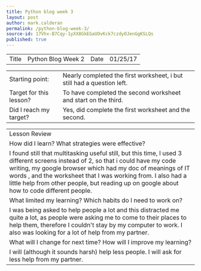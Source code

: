 ```yaml
---
title: Python blog week 3
layout: post
author: mark.calderan
permalink: /python-blog-week-3/
source-id: 17Vhx-B7Cqy-1yXX8GkEGaUOvKck7czdyOJenGgKSLQs
published: true
---
```

<table>
  <tr>
    <td>Title</td>
    <td>Python Blog Week 2</td>
    <td>Date</td>
    <td>01/25/17</td>
  </tr>
</table>


<table>
  <tr>
    <td>Starting point:</td>
    <td>Nearly completed the first worksheet, i but still had a question left.  
</td>
  </tr>
  <tr>
    <td>Target for this lesson?</td>
    <td>To have completed the second worksheet and start on the third.</td>
  </tr>
  <tr>
    <td>Did I reach my target? </td>
    <td>Yes, did complete the first worksheet and the second.</td>
  </tr>
</table>


<table>
  <tr>
    <td>Lesson Review
</td>
  </tr>
  <tr>
    <td>How did I learn? What strategies were effective? </td>
  </tr>
  <tr>
    <td>I found still that multitasking useful still, but this time, I used 3 different screens instead of 2, so that i could have my code writing, my google browser which had my doc of meanings of IT words , and the worksheet that I was working from. I also had a little help from other people, but reading up on google about how to code different people.</td>
  </tr>
  <tr>
    <td>What limited my learning? Which habits do I need to work on? </td>
  </tr>
  <tr>
    <td>I was being asked to help people a lot and this distracted me quite a lot, as people were asking me to come to their places to help them, therefore I couldn't stay by my computer to work. I also was looking for a lot of help from my partner. </td>
  </tr>
  <tr>
    <td>What will I change for next time? How will I improve my learning?</td>
  </tr>
  <tr>
    <td>I will (although it sounds harsh) help less people.
I will ask for less help from my partner.</td>
  </tr>
</table>


